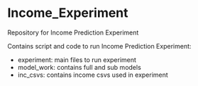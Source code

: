 # Income_Experiment
Repository for Income Prediction Experiment

Contains script and code to run Income Prediction Experiment:
- experiment: main files to run experiment
- model_work: contains full and sub models
- inc_csvs: contains income csvs used in experiment
